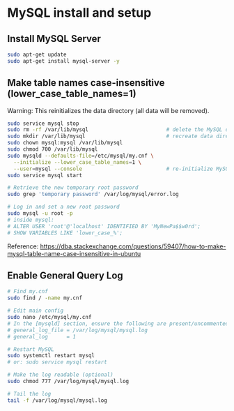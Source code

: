 # MySQL install and setup

## Install MySQL Server
```bash
sudo apt-get update
sudo apt-get install mysql-server -y
```

## Make table names case-insensitive (lower_case_table_names=1)
Warning: This reinitializes the data directory (all data will be removed).
```bash
sudo service mysql stop
sudo rm -rf /var/lib/mysql                         # delete the MySQL data directory
sudo mkdir /var/lib/mysql                          # recreate data directory
sudo chown mysql:mysql /var/lib/mysql
sudo chmod 700 /var/lib/mysql
sudo mysqld --defaults-file=/etc/mysql/my.cnf \
  --initialize --lower_case_table_names=1 \
  --user=mysql --console                           # re-initialize MySQL
sudo service mysql start

# Retrieve the new temporary root password
sudo grep 'temporary password' /var/log/mysql/error.log

# Log in and set a new root password
sudo mysql -u root -p
# inside mysql:
# ALTER USER 'root'@'localhost' IDENTIFIED BY 'MyNewPa$$w0rd';
# SHOW VARIABLES LIKE 'lower_case_%';
```
Reference: https://dba.stackexchange.com/questions/59407/how-to-make-mysql-table-name-case-insensitive-in-ubuntu

## Enable General Query Log
```bash
# Find my.cnf
sudo find / -name my.cnf

# Edit main config
sudo nano /etc/mysql/my.cnf
# In the [mysqld] section, ensure the following are present/uncommented:
# general_log_file = /var/log/mysql/mysql.log
# general_log      = 1

# Restart MySQL
sudo systemctl restart mysql
# or: sudo service mysql restart

# Make the log readable (optional)
sudo chmod 777 /var/log/mysql/mysql.log

# Tail the log
tail -f /var/log/mysql/mysql.log
```
